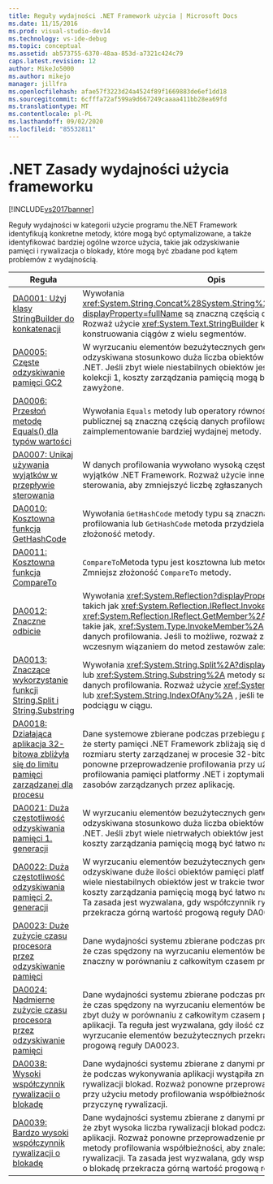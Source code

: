 ```yaml
---
title: Reguły wydajności .NET Framework użycia | Microsoft Docs
ms.date: 11/15/2016
ms.prod: visual-studio-dev14
ms.technology: vs-ide-debug
ms.topic: conceptual
ms.assetid: ab573755-6370-48aa-853d-a7321c424c79
caps.latest.revision: 12
author: MikeJo5000
ms.author: mikejo
manager: jillfra
ms.openlocfilehash: afae57f3223d24a4524f89f1669883de6ef1dd18
ms.sourcegitcommit: 6cfffa72af599a9d667249caaaa411bb28ea69fd
ms.translationtype: MT
ms.contentlocale: pl-PL
ms.lasthandoff: 09/02/2020
ms.locfileid: "85532811"
---
```

# <a name="net-framework-usage-performance-rules"></a>.NET Zasady wydajności użycia frameworku
[!INCLUDE[vs2017banner](../includes/vs2017banner.md)]

Reguły wydajności w kategorii użycie programu the.NET Framework identyfikują konkretne metody, które mogą być optymalizowane, a także identyfikować bardziej ogólne wzorce użycia, takie jak odzyskiwanie pamięci i rywalizacja o blokady, które mogą być zbadane pod kątem problemów z wydajnością.  
  
|Reguła|Opis|  
|-|-|  
|[DA0001: Użyj klasy StringBuilder do konkatenacji](../profiling/da0001-use-stringbuilder-for-concatenations.md)|Wywołania <xref:System.String.Concat%28System.String%2CSystem.String%29?displayProperty=fullName> są znaczną częścią danych profilowania. Rozważ użycie <xref:System.Text.StringBuilder> klasy do konstruowania ciągów z wielu segmentów.|  
|[DA0005: Częste odzyskiwanie pamięci GC2](../profiling/da0005-frequent-gc2-collections.md)|W wyrzucaniu elementów bezużytecznych generacji 2 jest odzyskiwana stosunkowo duża liczba obiektów pamięci platformy .NET. Jeśli zbyt wiele niestabilnych obiektów jest w trakcie tworzenia kolekcji 1, koszty zarządzania pamięcią mogą być łatwo nadmiernie zawyżone.|  
|[DA0006: Przesłoń metodę Equals() dla typów wartości](../profiling/da0006-override-equals-parens-for-value-types.md)|Wywołania `Equals` metody lub operatory równości typu wartości publicznej są znaczną częścią danych profilowania. Rozważ zaimplementowanie bardziej wydajnej metody.|  
|[DA0007: Unikaj używania wyjątków w przepływie sterowania](../profiling/da0007-avoid-using-exceptions-for-control-flow.md)|W danych profilowania wywołano wysoką częstotliwość obsługi wyjątków .NET Framework. Rozważ użycie innej logiki przepływu sterowania, aby zmniejszyć liczbę zgłaszanych wyjątków.|  
|[DA0010: Kosztowna funkcja GetHashCode](../profiling/da0010-expensive-gethashcode.md)|Wywołania `GetHashCode` metody typu są znaczną częścią danych profilowania lub `GetHashCode` metoda przydziela pamięć. Zmniejsz złożoność metody.|  
|[DA0011: Kosztowna funkcja CompareTo](../profiling/da0011-expensive-compareto.md)|`CompareTo`Metoda typu jest kosztowna lub metoda przydziela pamięć. Zmniejsz złożoność `CompareTo` metody.|  
|[DA0012: Znaczne odbicie](../profiling/da0012-significant-amount-of-reflection.md)|Wywołania <xref:System.Reflection?displayProperty=fullName> metod takich jak <xref:System.Reflection.IReflect.InvokeMember%2A> i <xref:System.Reflection.IReflect.GetMember%2A> lub do typu metody, takie jak, <xref:System.Type.InvokeMember%2A> są znaczną częścią danych profilowania. Jeśli to możliwe, rozważ zastąpienie tych metod wczesnym wiązaniem do metod zestawów zależnych.|  
|[DA0013: Znaczące wykorzystanie funkcji String.Split i String.Substring](../profiling/da0013-high-usage-of-string-split-or-string-substring.md)|Wywołania <xref:System.String.Split%2A?displayProperty=fullName> lub <xref:System.String.Substring%2A> metody są znaczną częścią danych profilowania. Rozważ użycie <xref:System.String.IndexOf%2A> lub <xref:System.String.IndexOfAny%2A> , jeśli testujesz obecność podciągu w ciągu.|  
|[DA0018: Działająca aplikacja 32-bitowa zbliżyła się do limitu pamięci zarządzanej dla procesu](../profiling/da0018-32-bit-application-running-at-process-managed-memory-limits.md)|Dane systemowe zbierane podczas przebiegu profilowania wskazują, że sterty pamięci .NET Framework zbliżają się do maksymalnego rozmiaru sterty zarządzanej w procesie 32-bitowym. Rozważ ponowne przeprowadzenie profilowania przy użyciu metody profilowania pamięci platformy .NET i zoptymalizowanie użycia zasobów zarządzanych przez aplikację.|  
|[DA0021: Duża częstotliwość odzyskiwania pamięci 1. generacji](../profiling/da0021-high-rate-of-gen-1-garbage-collections.md)|W wyrzucaniu elementów bezużytecznych generacji 1 jest odzyskiwana stosunkowo duża liczba obiektów pamięci platformy .NET. Jeśli zbyt wiele nietrwałych obiektów jest w trakcie zbierania 0, koszty zarządzania pamięcią mogą być łatwo nadmierne.|  
|[DA0022: Duża częstotliwość odzyskiwania pamięci 2. generacji](../profiling/da0022-high-rate-of-gen-2-garbage-collections.md)|W wyrzucaniu elementów bezużytecznych generacji 2 są odzyskiwane duże ilości obiektów pamięci platformy .NET. Jeśli zbyt wiele niestabilnych obiektów jest w trakcie tworzenia kolekcji 1, koszty zarządzania pamięcią mogą być łatwo nadmiernie zawyżone. Ta zasada jest wyzwalana, gdy współczynnik rywalizacji o blokadę przekracza górną wartość progową reguły DA0005.|  
|[DA0023: Duże zużycie czasu procesora przez odzyskiwanie pamięci](../profiling/da0023-high-gc-cpu-time.md)|Dane wydajności systemu zbierane podczas profilowania wskazują, że czas spędzony na wyrzucaniu elementów bezużytecznych jest znaczny w porównaniu z całkowitym czasem przetwarzania aplikacji.|  
|[DA0024: Nadmierne zużycie czasu procesora przez odzyskiwanie pamięci](../profiling/da0024-excessive-gc-cpu-time.md)|Dane wydajności systemu zbierane podczas profilowania wskazują, że czas spędzony na wyrzucaniu elementów bezużytecznych jest zbyt duży w porównaniu z całkowitym czasem przetwarzania aplikacji. Ta reguła jest wyzwalana, gdy ilość czasu poświęcanego na wyrzucanie elementów bezużytecznych przekracza górną wartość progową reguły DA0023.|  
|[DA0038: Wysoki współczynnik rywalizacji o blokadę](../profiling/da0038-high-rate-of-lock-contentions.md)|Dane wydajności systemu zbierane z danymi profilowania wskazują, że podczas wykonywania aplikacji wystąpiła znacznie duża liczba rywalizacji blokad. Rozważ ponowne przeprowadzenie profilowania przy użyciu metody profilowania współbieżności, aby znaleźć przyczynę rywalizacji.|  
|[DA0039: Bardzo wysoki współczynnik rywalizacji o blokadę](../profiling/da0039-very-high-rate-of-lock-contentions.md)|Dane wydajności systemu zbierane z danymi profilowania wskazują, że zbyt wysoka liczba rywalizacji blokad podczas wykonywania aplikacji. Rozważ ponowne przeprowadzenie profilowania przy użyciu metody profilowania współbieżności, aby znaleźć przyczynę rywalizacji. Ta zasada jest wyzwalana, gdy współczynnik rywalizacji o blokadę przekracza górną wartość progową reguły DA0038.|
